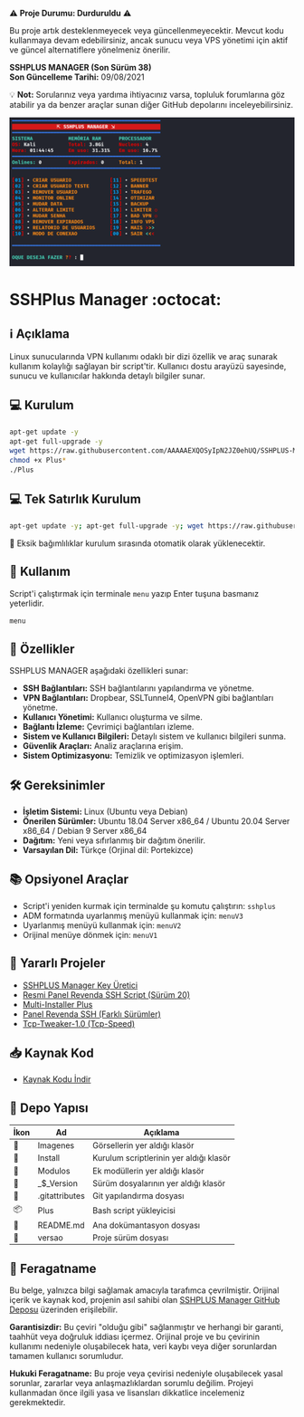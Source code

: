 ⚠️ **Proje Durumu: Durduruldu** ⚠️

Bu proje artık desteklenmeyecek veya güncellenmeyecektir. Mevcut kodu kullanmaya devam edebilirsiniz, ancak sunucu veya VPS yönetimi için aktif ve güncel alternatiflere yönelmeniz önerilir.

**SSHPLUS MANAGER (Son Sürüm 38)**  
**Son Güncelleme Tarihi:** 09/08/2021  

💡 **Not:** Sorularınız veya yardıma ihtiyacınız varsa, topluluk forumlarına göz atabilir ya da benzer araçlar sunan diğer GitHub depolarını inceleyebilirsiniz.

![logo](https://github.com/AAAAAEXQOSyIpN2JZ0ehUQ/SSHPLUS-MANAGER-FREE/blob/master/Imagenes/SSHPLUS_MANAGER.png)

# SSHPlus Manager :octocat:

## :information_source: Açıklama
Linux sunucularında VPN kullanımı odaklı bir dizi özellik ve araç sunarak kullanım kolaylığı sağlayan bir script'tir. Kullanıcı dostu arayüzü sayesinde, sunucu ve kullanıcılar hakkında detaylı bilgiler sunar.

## :computer: Kurulum
```bash
apt-get update -y
apt-get full-upgrade -y
wget https://raw.githubusercontent.com/AAAAAEXQOSyIpN2JZ0ehUQ/SSHPLUS-MANAGER-FREE/master/Plus
chmod +x Plus*
./Plus
```

## :computer: Tek Satırlık Kurulum
```bash
apt-get update -y; apt-get full-upgrade -y; wget https://raw.githubusercontent.com/AAAAAEXQOSyIpN2JZ0ehUQ/SSHPLUS-MANAGER-FREE/master/Plus; chmod +x Plus* && ./Plus
```

:memo: Eksik bağımlılıklar kurulum sırasında otomatik olarak yüklenecektir.

## :rocket: Kullanım
Script'i çalıştırmak için terminale `menu` yazıp Enter tuşuna basmanız yeterlidir.

```bash
menu
```

## :bookmark_tabs: Özellikler
SSHPLUS MANAGER aşağıdaki özellikleri sunar:
- **SSH Bağlantıları:** SSH bağlantılarını yapılandırma ve yönetme.
- **VPN Bağlantıları:** Dropbear, SSLTunnel4, OpenVPN gibi bağlantıları yönetme.
- **Kullanıcı Yönetimi:** Kullanıcı oluşturma ve silme.
- **Bağlantı İzleme:** Çevrimiçi bağlantıları izleme.
- **Sistem ve Kullanıcı Bilgileri:** Detaylı sistem ve kullanıcı bilgileri sunma.
- **Güvenlik Araçları:** Analiz araçlarına erişim.
- **Sistem Optimizasyonu:** Temizlik ve optimizasyon işlemleri.

## :hammer_and_wrench: Gereksinimler 
- **İşletim Sistemi:** Linux (Ubuntu veya Debian)
- **Önerilen Sürümler:** Ubuntu 18.04 Server x86_64 / Ubuntu 20.04 Server x86_64 / Debian 9 Server x86_64
- **Dağıtım:** Yeni veya sıfırlanmış bir dağıtım önerilir.
- **Varsayılan Dil:** Türkçe (Orjinal dil: Portekizce)

## :books: Opsiyonel Araçlar
- Script'i yeniden kurmak için terminalde şu komutu çalıştırın: `sshplus`
- ADM formatında uyarlanmış menüyü kullanmak için: `menuV3`
- Uyarlanmış menüyü kullanmak için: `menuV2`
- Orijinal menüye dönmek için: `menuV1`

## :file_folder: Yararlı Projeler 
- [SSHPLUS Manager Key Üretici](https://github.com/AAAAAEXQOSyIpN2JZ0ehUQ/SSHPLUS-MANAGER-FREE/tree/master/Install/Generador)
- [Resmi Panel Revenda SSH Script (Sürüm 20)](https://github.com/AAAAAEXQOSyIpN2JZ0ehUQ/SSHPLUS-MANAGER-FREE/tree/master/Install/Panel_v20)
- [Multi-Installer Plus](https://github.com/AAAAAEXQOSyIpN2JZ0ehUQ/SSHPLUS-MANAGER-FREE/tree/master/Install/Multi-Instalador)
- [Panel Revenda SSH (Farklı Sürümler)](https://github.com/AAAAAEXQOSyIpN2JZ0ehUQ/SSHPLUS-MANAGER-FREE/tree/master/Install/Panel_Web)
- [Tcp-Tweaker-1.0 (Tcp-Speed)](https://github.com/AAAAAEXQOSyIpN2JZ0ehUQ/SSHPLUS-MANAGER-FREE/tree/master/Install/TCP-Speed)

## :inbox_tray: Kaynak Kod
- [Kaynak Kodu İndir](https://raw.githubusercontent.com/AAAAAEXQOSyIpN2JZ0ehUQ/SSHPLUS-MANAGER-FREE/master/Install/Source-Code-SSHPlus.zip)

## :open_file_folder: Depo Yapısı
| **İkon**          | **Ad**         | **Açıklama**                              |
|--------------------|----------------|-------------------------------------------|
| :file_folder:      | Imagenes       | Görsellerin yer aldığı klasör             |
| :file_folder:      | Install        | Kurulum scriptlerinin yer aldığı klasör   |
| :file_folder:      | Modulos        | Ek modüllerin yer aldığı klasör           |
| :file_folder:      | _$_Version     | Sürüm dosyalarının yer aldığı klasör      |
| :page_facing_up:   | .gitattributes | Git yapılandırma dosyası                  |
| :package:          | Plus           | Bash script yükleyicisi                   |
| :book:             | README.md      | Ana dokümantasyon dosyası                 |
| :page_facing_up:   | versao         | Proje sürüm dosyası                       |

## 📜 Feragatname
Bu belge, yalnızca bilgi sağlamak amacıyla tarafımca çevrilmiştir. Orijinal içerik ve kaynak kod, projenin asıl sahibi olan [SSHPLUS Manager GitHub Deposu](https://github.com/AAAAAEXQOSyIpN2JZ0ehUQ/SSHPLUS-MANAGER-FREE) üzerinden erişilebilir.  

**Garantisizdir:** Bu çeviri "olduğu gibi" sağlanmıştır ve herhangi bir garanti, taahhüt veya doğruluk iddiası içermez. Orijinal proje ve bu çevirinin kullanımı nedeniyle oluşabilecek hata, veri kaybı veya diğer sorunlardan tamamen kullanıcı sorumludur.  

**Hukuki Feragatname:** Bu proje veya çevirisi nedeniyle oluşabilecek yasal sorunlar, zararlar veya anlaşmazlıklardan sorumlu değilim. Projeyi kullanmadan önce ilgili yasa ve lisansları dikkatlice incelemeniz gerekmektedir.  
